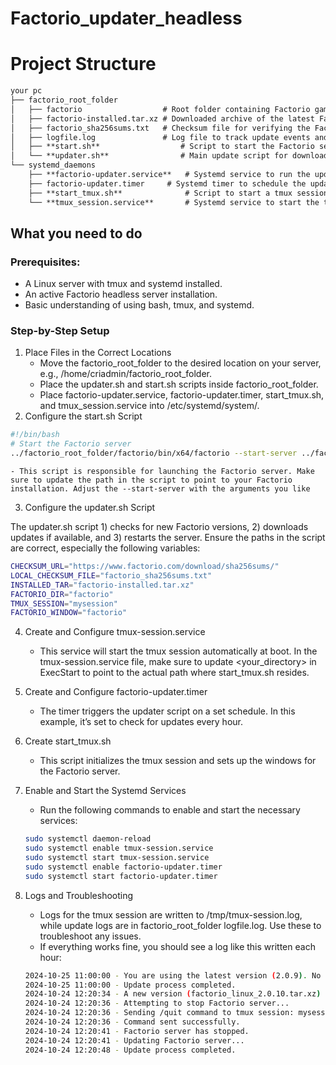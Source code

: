 # Factorio_updater_headless

# Project Structure

```markdown
your pc
├── factorio_root_folder
│   ├── factorio                  # Root folder containing Factorio game files
│   ├── factorio-installed.tar.xz # Downloaded archive of the latest Factorio version
│   ├── factorio_sha256sums.txt   # Checksum file for verifying the Factorio version
│   ├── logfile.log               # Log file to track update events and errors
│   ├── **start.sh**                  # Script to start the Factorio server
│   └── **updater.sh**                # Main update script for downloading and applying updates
└── systemd_daemons
    ├── **factorio-updater.service**   # Systemd service to run the updater script
    ├── factorio-updater.timer     # Systemd timer to schedule the updater service
    ├── **start_tmux.sh**              # Script to start a tmux session for running Factorio
    └── **tmux_session.service**       # Systemd service to start the tmux session at boot
```

## What you need to do
### Prerequisites:
- A Linux server with tmux and systemd installed.
- An active Factorio headless server installation.
- Basic understanding of using bash, tmux, and systemd.

### Step-by-Step Setup
1. Place Files in the Correct Locations
    - Move the factorio_root_folder to the desired location on your server, e.g., /home/criadmin/factorio_root_folder.
    - Place the updater.sh and start.sh scripts inside factorio_root_folder.
    - Place factorio-updater.service, factorio-updater.timer, start_tmux.sh, and tmux_session.service into /etc/systemd/system/.
2. Configure the start.sh Script
```bash
#!/bin/bash
# Start the Factorio server
../factorio_root_folder/factorio/bin/x64/factorio --start-server ../factorio_root_folder/saves/my-save.zip

```
    - This script is responsible for launching the Factorio server. Make sure to update the path in the script to point to your Factorio installation. Adjust the --start-server with the arguments you like
3. Configure the updater.sh Script

The updater.sh script 1) checks for new Factorio versions, 2) downloads updates if available, and 3) restarts the server. Ensure the paths in the script are correct, especially the following variables:
```bash
CHECKSUM_URL="https://www.factorio.com/download/sha256sums/"
LOCAL_CHECKSUM_FILE="factorio_sha256sums.txt"
INSTALLED_TAR="factorio-installed.tar.xz"
FACTORIO_DIR="factorio"
TMUX_SESSION="mysession"
FACTORIO_WINDOW="factorio"
```

4. Create and Configure tmux-session.service
    - This service will start the tmux session automatically at boot. In the tmux-session.service file, make sure to update <your_directory> in ExecStart to point to the actual path where start_tmux.sh resides.

5. Create and Configure factorio-updater.timer
    - The timer triggers the updater script on a set schedule. In this example, it’s set to check for updates every hour.

6. Create start_tmux.sh
    - This script initializes the tmux session and sets up the windows for the Factorio server.

7. Enable and Start the Systemd Services
    - Run the following commands to enable and start the necessary services:
    ```bash
    sudo systemctl daemon-reload
    sudo systemctl enable tmux-session.service
    sudo systemctl start tmux-session.service
    sudo systemctl enable factorio-updater.timer
    sudo systemctl start factorio-updater.timer
    ```
8. Logs and Troubleshooting
    - Logs for the tmux session are written to /tmp/tmux-session.log, while update logs are in factorio_root_folder logfile.log. Use these to troubleshoot any issues. 
    - If everything works fine, you should see a log like this written each hour:
    ```bash
    2024-10-25 11:00:00 - You are using the latest version (2.0.9). No update needed.
    2024-10-25 11:00:00 - Update process completed.
    2024-10-24 12:20:34 - A new version (factorio_linux_2.0.10.tar.xz) is available.
    2024-10-24 12:20:36 - Attempting to stop Factorio server...
    2024-10-24 12:20:36 - Sending /quit command to tmux session: mysession, window: factorio
    2024-10-24 12:20:36 - Command sent successfully.
    2024-10-24 12:20:41 - Factorio server has stopped.
    2024-10-24 12:20:41 - Updating Factorio server...
    2024-10-24 12:20:48 - Update process completed.
    ```
